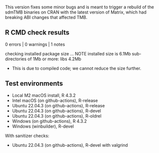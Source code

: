 This version fixes some minor bugs and is meant to trigger a rebuild of the
sdmTMB binaries on CRAN with the latest version of Matrix, which had breaking
ABI changes that affected TMB.
 
## R CMD check results

0 errors | 0 warnings | 1 notes

checking installed package size ... NOTE
    installed size is  6.1Mb
    sub-directories of 1Mb or more:
      libs   4.2Mb
      
* This is due to compiled code; we cannot reduce the size further.

## Test environments

* Local M2 macOS install, R 4.3.2
* Intel macOS (on github-actions), R-release
* Ubuntu 22.04.3 (on github-actions), R-release
* Ubuntu 22.04.3 (on github-actions), R-devel
* Ubuntu 22.04.3 (on github-actions), R-oldrel
* Windows (on github-actions), R 4.3.2
* Windows (winbuilder), R-devel

With sanitizer checks:
 
* Ubuntu 22.04.3 (on github-actions), R-devel with valgrind

